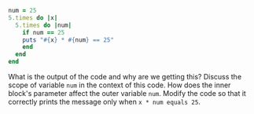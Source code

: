 ```ruby
num = 25
5.times do |x|
  5.times do |num|
    if num == 25
    puts "#{x} * #{num} == 25"
    end
  end
end
```
What is the output of the code and why are we getting this?
Discuss the scope of variable `num` in the context of this code. How does the inner block's parameter affect the outer variable `num`.
Modify the code so that it correctly prints the message only when `x * num equals 25`.
